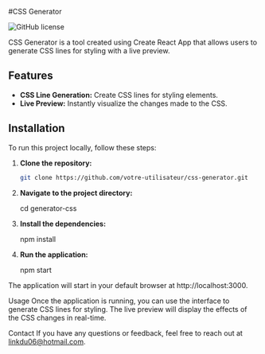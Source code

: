  #CSS Generator

![GitHub license](https://img.shields.io/badge/license-MIT-blue.svg)

CSS Generator is a tool created using Create React App that allows users to generate CSS lines for styling with a live preview.

## Features

- **CSS Line Generation:** Create CSS lines for styling elements.
- **Live Preview:** Instantly visualize the changes made to the CSS.

## Installation

To run this project locally, follow these steps:

1. **Clone the repository:**

   ```bash
   git clone https://github.com/votre-utilisateur/css-generator.git
   
2. **Navigate to the project directory:**
 
   cd generator-css

3. **Install the dependencies:**

   npm install

4.  **Run the application:**

     npm start

The application will start in your default browser at http://localhost:3000.

Usage
Once the application is running, you can use the interface to generate CSS lines for styling. The live preview will display the effects of the CSS changes in real-time.





Contact
If you have any questions or feedback, feel free to reach out at linkdu06@hotmail.com.
